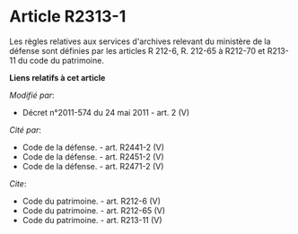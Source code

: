 # Article R2313-1

Les règles relatives aux services d'archives relevant du ministère de la défense sont définies par les articles R 212-6, R.
212-65 à R212-70 et R213-11 du code du patrimoine.

**Liens relatifs à cet article**

_Modifié par_:

  - Décret n°2011-574 du 24 mai 2011 - art. 2 (V)

_Cité par_:

  - Code de la défense. - art. R2441-2 (V)
  - Code de la défense. - art. R2451-2 (V)
  - Code de la défense. - art. R2471-2 (V)

_Cite_:

  - Code du patrimoine. - art. R212-6 (V)
  - Code du patrimoine. - art. R212-65 (V)
  - Code du patrimoine. - art. R213-11 (V)
